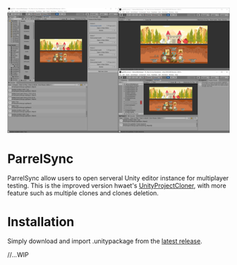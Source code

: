 ![cloner](https://github.com/314pies/ParrelSync/raw/master/ScreenShots/ScreenShot%201.png)
# ParrelSync
ParrelSync allow users to open serveral Unity editor instance for multiplayer testing. This is the improved version hwaet's [UnityProjectCloner](https://github.com/hwaet/UnityProjectCloner), with more feature such as multiple clones and clones deletion.


# Installation
Simply download and import .unitypackage from the [latest release](https://github.com/314pies/ParrelSync/releases).

//...WIP
